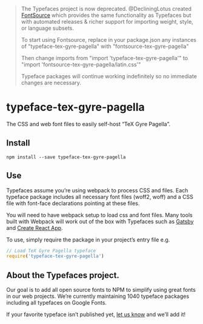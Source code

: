 >The Typefaces project is now deprecated. @DecliningLotus created
[FontSource](https://github.com/fontsource/fontsource) which provides the
same functionality as Typefaces but with automated releases & richer
support for importing weight, style, or language subsets.
>
>To start using Fontsource, replace in your package.json any instances of
"typeface-tex-gyre-pagella" with "fontsource-tex-gyre-pagella"
>
> Then change imports from "import 'typeface-tex-gyre-pagella'" to "import 'fontsource-tex-gyre-pagella/latin.css'"
>
>Typeface packages will continue working indefinitely so no immediate
>changes are necessary.

# typeface-tex-gyre-pagella

The CSS and web font files to easily self-host “TeX Gyre Pagella”.

## Install

`npm install --save typeface-tex-gyre-pagella`

## Use

Typefaces assume you’re using webpack to process CSS and files. Each typeface
package includes all necessary font files (woff2, woff) and a CSS file with
font-face declarations pointing at these files.

You will need to have webpack setup to load css and font files. Many tools built
with Webpack will work out of the box with Typefaces such as [Gatsby](https://github.com/gatsbyjs/gatsby)
and [Create React App](https://github.com/facebookincubator/create-react-app).

To use, simply require the package in your project’s entry file e.g.

```javascript
// Load TeX Gyre Pagella typeface
require('typeface-tex-gyre-pagella')
```

## About the Typefaces project.

Our goal is to add all open source fonts to NPM to simplify using great fonts in
our web projects. We’re currently maintaining 1040 typeface packages
including all typefaces on Google Fonts.

If your favorite typeface isn’t published yet, [let us know](https://github.com/KyleAMathews/typefaces)
and we’ll add it!
